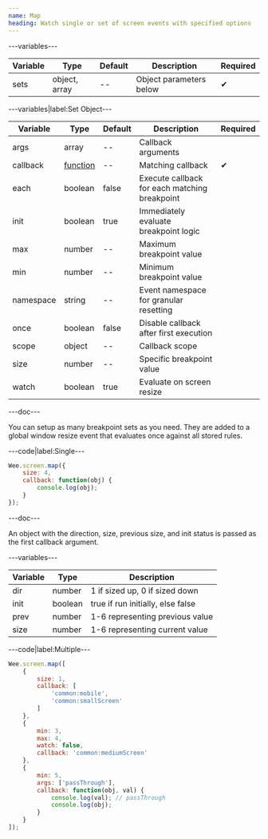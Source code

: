 ```yaml
---
name: Map
heading: Watch single or set of screen events with specified options
---
```


---variables---

| Variable | Type | Default | Description | Required |
| -- | -- | -- | -- | -- |
| sets | object, array | -- | Object parameters below | ✔ |

---variables|label:Set Object---

| Variable | Type | Default | Description | Required |
| -- | -- | -- | -- | -- |
| args | array | -- | Callback arguments ||
| callback | [function](/script/#functions) | -- | Matching callback | ✔ |
| each | boolean | false | Execute callback for each matching breakpoint ||
| init | boolean | true | Immediately evaluate breakpoint logic ||
| max | number | -- | Maximum breakpoint value ||
| min | number | -- | Minimum breakpoint value ||
| namespace | string | -- | Event namespace for granular resetting ||
| once | boolean | false | Disable callback after first execution ||
| scope | object | -- | Callback scope ||
| size | number | -- | Specific breakpoint value ||
| watch | boolean | true | Evaluate on screen resize ||

---doc---

You can setup as many breakpoint sets as you need. They are added to a global window resize event that evaluates once against all stored rules.

---code|label:Single---

```javascript
Wee.screen.map({
	size: 4,
	callback: function(obj) {
		console.log(obj);
	}
});
```

---doc---

An object with the direction, size, previous size, and init status is passed as the first callback argument.

---variables---

| Variable | Type | Description |
| -- | -- | -- |
| dir | number | 1 if sized up, 0 if sized down |
| init | boolean | true if run initially, else false |
| prev | number | 1-6 representing previous value |
| size | number | 1-6 representing current value |

---code|label:Multiple---

```javascript
Wee.screen.map([
	{
		size: 1,
		callback: [
			'common:mobile',
			'common:smallScreen'
		]
	},
	{
		min: 3,
		max: 4,
		watch: false,
		callback: 'common:mediumScreen'
	},
	{
		min: 5,
		args: ['passThrough'],
		callback: function(obj, val) {
			console.log(val); // passThrough
			console.log(obj);
		}
	}
]);
```